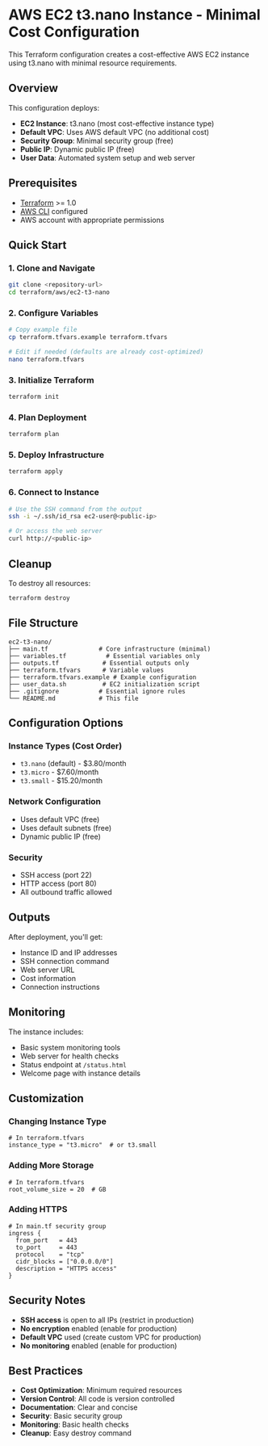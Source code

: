 # AWS EC2 t3.nano Instance - Minimal Cost Configuration

This Terraform configuration creates a cost-effective AWS EC2 instance using t3.nano with minimal resource requirements.

## Overview

This configuration deploys:
- **EC2 Instance**: t3.nano (most cost-effective instance type)
- **Default VPC**: Uses AWS default VPC (no additional cost)
- **Security Group**: Minimal security group (free)
- **Public IP**: Dynamic public IP (free)
- **User Data**: Automated system setup and web server

## Prerequisites

- [Terraform](https://www.terraform.io/downloads.html) >= 1.0
- [AWS CLI](https://aws.amazon.com/cli/) configured
- AWS account with appropriate permissions

## Quick Start

### 1. Clone and Navigate
```bash
git clone <repository-url>
cd terraform/aws/ec2-t3-nano
```

### 2. Configure Variables
```bash
# Copy example file
cp terraform.tfvars.example terraform.tfvars

# Edit if needed (defaults are already cost-optimized)
nano terraform.tfvars
```

### 3. Initialize Terraform
```bash
terraform init
```

### 4. Plan Deployment
```bash
terraform plan
```

### 5. Deploy Infrastructure
```bash
terraform apply
```

### 6. Connect to Instance
```bash
# Use the SSH command from the output
ssh -i ~/.ssh/id_rsa ec2-user@<public-ip>

# Or access the web server
curl http://<public-ip>
```

## Cleanup

To destroy all resources:
```bash
terraform destroy
```

## File Structure

```
ec2-t3-nano/
├── main.tf              # Core infrastructure (minimal)
├── variables.tf           # Essential variables only
├── outputs.tf            # Essential outputs only
├── terraform.tfvars      # Variable values
├── terraform.tfvars.example # Example configuration
├── user_data.sh          # EC2 initialization script
├── .gitignore           # Essential ignore rules
└── README.md            # This file
```

## Configuration Options

### Instance Types (Cost Order)
- `t3.nano` (default) - $3.80/month
- `t3.micro` - $7.60/month
- `t3.small` - $15.20/month

### Network Configuration
- Uses default VPC (free)
- Uses default subnets (free)
- Dynamic public IP (free)

### Security
- SSH access (port 22)
- HTTP access (port 80)
- All outbound traffic allowed

## Outputs

After deployment, you'll get:
- Instance ID and IP addresses
- SSH connection command
- Web server URL
- Cost information
- Connection instructions

## Monitoring

The instance includes:
- Basic system monitoring tools
- Web server for health checks
- Status endpoint at `/status.html`
- Welcome page with instance details

## Customization

### Changing Instance Type
```hcl
# In terraform.tfvars
instance_type = "t3.micro"  # or t3.small
```

### Adding More Storage
```hcl
# In terraform.tfvars
root_volume_size = 20  # GB
```

### Adding HTTPS
```hcl
# In main.tf security group
ingress {
  from_port   = 443
  to_port     = 443
  protocol    = "tcp"
  cidr_blocks = ["0.0.0.0/0"]
  description = "HTTPS access"
}
```

## Security Notes

- **SSH access** is open to all IPs (restrict in production)
- **No encryption** enabled (enable for production)
- **Default VPC** used (create custom VPC for production)
- **No monitoring** enabled (enable for production)

## Best Practices

- **Cost Optimization**: Minimum required resources
- **Version Control**: All code is version controlled
- **Documentation**: Clear and concise
- **Security**: Basic security group
- **Monitoring**: Basic health checks
- **Cleanup**: Easy destroy command